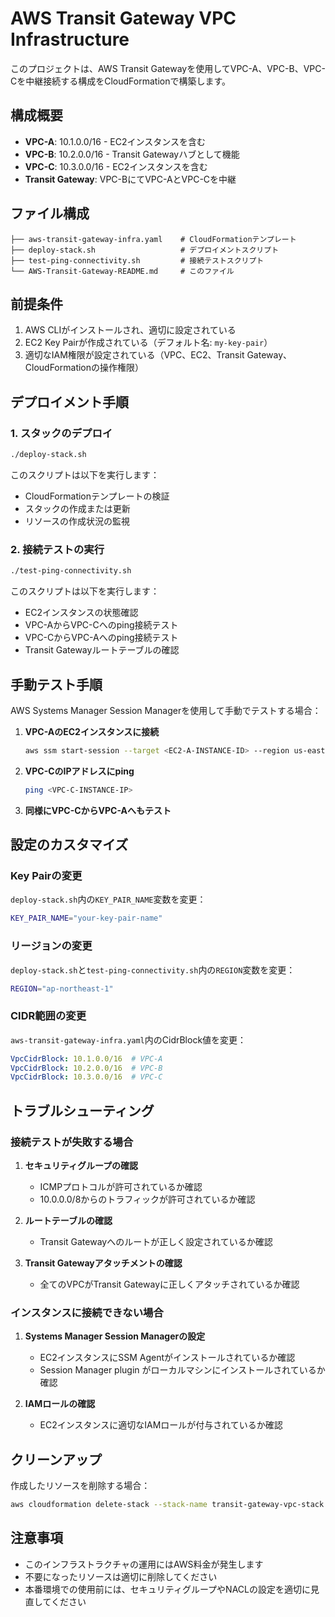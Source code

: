 # AWS Transit Gateway VPC Infrastructure

このプロジェクトは、AWS Transit Gatewayを使用してVPC-A、VPC-B、VPC-Cを中継接続する構成をCloudFormationで構築します。

## 構成概要

- **VPC-A**: 10.1.0.0/16 - EC2インスタンスを含む
- **VPC-B**: 10.2.0.0/16 - Transit Gatewayハブとして機能
- **VPC-C**: 10.3.0.0/16 - EC2インスタンスを含む
- **Transit Gateway**: VPC-BにてVPC-AとVPC-Cを中継

## ファイル構成

```
├── aws-transit-gateway-infra.yaml    # CloudFormationテンプレート
├── deploy-stack.sh                   # デプロイメントスクリプト
├── test-ping-connectivity.sh         # 接続テストスクリプト
└── AWS-Transit-Gateway-README.md     # このファイル
```

## 前提条件

1. AWS CLIがインストールされ、適切に設定されている
2. EC2 Key Pairが作成されている（デフォルト名: `my-key-pair`）
3. 適切なIAM権限が設定されている（VPC、EC2、Transit Gateway、CloudFormationの操作権限）

## デプロイメント手順

### 1. スタックのデプロイ

```bash
./deploy-stack.sh
```

このスクリプトは以下を実行します：
- CloudFormationテンプレートの検証
- スタックの作成または更新
- リソースの作成状況の監視

### 2. 接続テストの実行

```bash
./test-ping-connectivity.sh
```

このスクリプトは以下を実行します：
- EC2インスタンスの状態確認
- VPC-AからVPC-Cへのping接続テスト
- VPC-CからVPC-Aへのping接続テスト
- Transit Gatewayルートテーブルの確認

## 手動テスト手順

AWS Systems Manager Session Managerを使用して手動でテストする場合：

1. **VPC-AのEC2インスタンスに接続**
   ```bash
   aws ssm start-session --target <EC2-A-INSTANCE-ID> --region us-east-1
   ```

2. **VPC-CのIPアドレスにping**
   ```bash
   ping <VPC-C-INSTANCE-IP>
   ```

3. **同様にVPC-CからVPC-Aへもテスト**

## 設定のカスタマイズ

### Key Pairの変更

`deploy-stack.sh`内の`KEY_PAIR_NAME`変数を変更：
```bash
KEY_PAIR_NAME="your-key-pair-name"
```

### リージョンの変更

`deploy-stack.sh`と`test-ping-connectivity.sh`内の`REGION`変数を変更：
```bash
REGION="ap-northeast-1"
```

### CIDR範囲の変更

`aws-transit-gateway-infra.yaml`内のCidrBlock値を変更：
```yaml
VpcCidrBlock: 10.1.0.0/16  # VPC-A
VpcCidrBlock: 10.2.0.0/16  # VPC-B
VpcCidrBlock: 10.3.0.0/16  # VPC-C
```

## トラブルシューティング

### 接続テストが失敗する場合

1. **セキュリティグループの確認**
   - ICMPプロトコルが許可されているか確認
   - 10.0.0.0/8からのトラフィックが許可されているか確認

2. **ルートテーブルの確認**
   - Transit Gatewayへのルートが正しく設定されているか確認

3. **Transit Gatewayアタッチメントの確認**
   - 全てのVPCがTransit Gatewayに正しくアタッチされているか確認

### インスタンスに接続できない場合

1. **Systems Manager Session Managerの設定**
   - EC2インスタンスにSSM Agentがインストールされているか確認
   - Session Manager plugin がローカルマシンにインストールされているか確認

2. **IAMロールの確認**
   - EC2インスタンスに適切なIAMロールが付与されているか確認

## クリーンアップ

作成したリソースを削除する場合：

```bash
aws cloudformation delete-stack --stack-name transit-gateway-vpc-stack --region us-east-1
```

## 注意事項

- このインフラストラクチャの運用にはAWS料金が発生します
- 不要になったリソースは適切に削除してください
- 本番環境での使用前には、セキュリティグループやNACLの設定を適切に見直してください